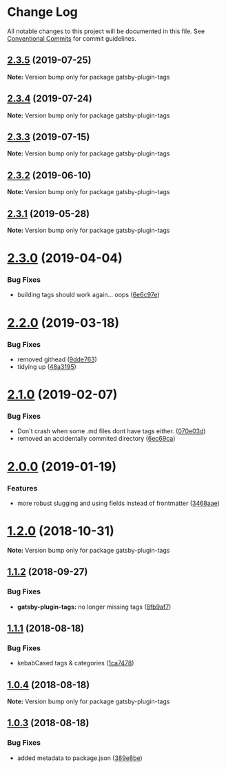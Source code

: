 # Change Log

All notable changes to this project will be documented in this file.
See [Conventional Commits](https://conventionalcommits.org) for commit guidelines.

## [2.3.5](https://github.com/rmcfadzean/gatsby-pantry/tree/master/packages/gatsby-plugin-tags/compare/v2.3.4...v2.3.5) (2019-07-25)

**Note:** Version bump only for package gatsby-plugin-tags





## [2.3.4](https://github.com/rmcfadzean/gatsby-pantry/tree/master/packages/gatsby-plugin-tags/compare/v2.3.3...v2.3.4) (2019-07-24)

**Note:** Version bump only for package gatsby-plugin-tags





## [2.3.3](https://github.com/rmcfadzean/gatsby-pantry/tree/master/packages/gatsby-plugin-tags/compare/v2.3.2...v2.3.3) (2019-07-15)

**Note:** Version bump only for package gatsby-plugin-tags





## [2.3.2](https://github.com/rmcfadzean/gatsby-pantry/tree/master/packages/gatsby-plugin-tags/compare/v2.3.1...v2.3.2) (2019-06-10)

**Note:** Version bump only for package gatsby-plugin-tags





## [2.3.1](https://github.com/rmcfadzean/gatsby-pantry/tree/master/packages/gatsby-plugin-tags/compare/v2.3.0...v2.3.1) (2019-05-28)

**Note:** Version bump only for package gatsby-plugin-tags





# [2.3.0](https://github.com/rmcfadzean/gatsby-pantry/tree/master/packages/gatsby-plugin-tags/compare/v2.2.0...v2.3.0) (2019-04-04)


### Bug Fixes

* building tags should work again... oops ([6e6c97e](https://github.com/rmcfadzean/gatsby-pantry/tree/master/packages/gatsby-plugin-tags/commit/6e6c97e))





# [2.2.0](https://github.com/rmcfadzean/gatsby-pantry/tree/master/packages/gatsby-plugin-tags/compare/v2.1.0...v2.2.0) (2019-03-18)


### Bug Fixes

* removed githead ([9dde763](https://github.com/rmcfadzean/gatsby-pantry/tree/master/packages/gatsby-plugin-tags/commit/9dde763))
* tidying up ([48a3195](https://github.com/rmcfadzean/gatsby-pantry/tree/master/packages/gatsby-plugin-tags/commit/48a3195))





# [2.1.0](https://github.com/rmcfadzean/gatsby-pantry/tree/master/packages/gatsby-plugin-tags/compare/v2.0.0...v2.1.0) (2019-02-07)


### Bug Fixes

* Don't crash when some .md files dont have tags either. ([070e03d](https://github.com/rmcfadzean/gatsby-pantry/tree/master/packages/gatsby-plugin-tags/commit/070e03d))
* removed an accidentally commited directory ([6ec69ca](https://github.com/rmcfadzean/gatsby-pantry/tree/master/packages/gatsby-plugin-tags/commit/6ec69ca))





# [2.0.0](https://github.com/rmcfadzean/gatsby-pantry/tree/master/packages/gatsby-plugin-tags/compare/v1.2.0...v2.0.0) (2019-01-19)


### Features

* more robust slugging and using fields instead of frontmatter ([3468aae](https://github.com/rmcfadzean/gatsby-pantry/tree/master/packages/gatsby-plugin-tags/commit/3468aae))





# [1.2.0](https://github.com/rmcfadzean/gatsby-pantry/tree/master/packages/gatsby-plugin-tags/compare/v1.1.2...v1.2.0) (2018-10-31)

**Note:** Version bump only for package gatsby-plugin-tags





<a name="1.1.2"></a>
## [1.1.2](https://github.com/rmcfadzean/gatsby-pantry/tree/master/packages/gatsby-plugin-tags/compare/v1.1.1...v1.1.2) (2018-09-27)


### Bug Fixes

* **gatsby-plugin-tags:** no longer missing tags ([8fb9af7](https://github.com/rmcfadzean/gatsby-pantry/tree/master/packages/gatsby-plugin-tags/commit/8fb9af7))





<a name="1.1.1"></a>
## [1.1.1](https://github.com/rmcfadzean/gatsby-pantry/tree/master/packages/gatsby-plugin-tags/compare/v1.1.0...v1.1.1) (2018-08-18)


### Bug Fixes

* kebabCased tags & categories ([1ca7478](https://github.com/rmcfadzean/gatsby-pantry/tree/master/packages/gatsby-plugin-tags/commit/1ca7478))





<a name="1.0.4"></a>
## [1.0.4](https://github.com/rmcfadzean/gatsby-pantry/tree/master/packages/gatsby-plugin-tags/compare/v1.0.3...v1.0.4) (2018-08-18)

**Note:** Version bump only for package gatsby-plugin-tags





<a name="1.0.3"></a>
## [1.0.3](https://github.com/rmcfadzean/gatsby-pantry/tree/master/packages/gatsby-plugin-tags/compare/v1.0.2...v1.0.3) (2018-08-18)


### Bug Fixes

* added metadata to package.json ([389e8be](https://github.com/rmcfadzean/gatsby-pantry/tree/master/packages/gatsby-plugin-tags/commit/389e8be))
